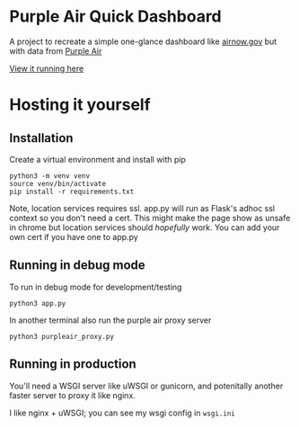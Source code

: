 # Purple Air Quick Dashboard
A project to recreate a simple one-glance dashboard like [airnow.gov](https://www.airnow.gov) but with data from [Purple Air](https://www.purpleair.com/)

[View it running here](https://ethanj.me/aqi)

# Hosting it yourself
 
## Installation

Create a virtual environment and install with pip
```
python3 -m venv venv
source venv/bin/activate
pip install -r requirements.txt
```

Note, location services requires ssl. app.py will run as Flask's adhoc ssl context so you don't need a cert.
This might make the page show as unsafe in chrome but location services should *hopefully* work.
You can add your own cert if you have one to app.py

## Running in debug mode

To run in debug mode for development/testing
```
python3 app.py
```

In another terminal also run the purple air proxy server
```
python3 purpleair_proxy.py
```

## Running in production

You'll need a WSGI server like uWSGI or gunicorn, and potenitally another faster server to proxy it like nginx.

I like nginx + uWSGI; you can see my wsgi config in `wsgi.ini`
